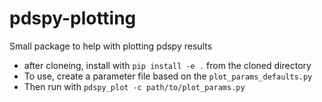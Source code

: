 # pdspy-plotting
Small package to help with plotting pdspy results

- after cloneing, install with `pip install -e .` from the cloned directory
- To use, create a parameter file based on the `plot_params_defaults.py`
- Then run with `pdspy_plot -c path/to/plot_params.py`
